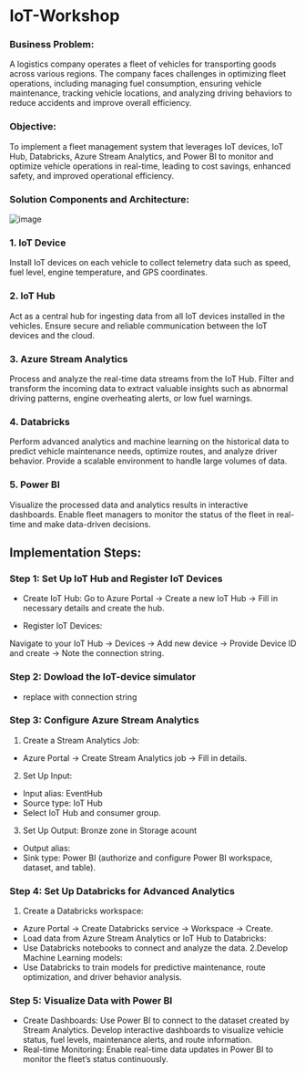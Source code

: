 # IoT-Workshop



### Business Problem:
A logistics company operates a fleet of vehicles for transporting goods across various regions. 
The company faces challenges in optimizing fleet operations, including managing fuel consumption, ensuring vehicle maintenance, tracking vehicle locations, and analyzing driving behaviors to reduce accidents and improve overall efficiency.


### Objective:
To implement a fleet management system that leverages IoT devices, IoT Hub, Databricks, Azure Stream Analytics, and Power BI to monitor and optimize vehicle operations in real-time, leading to cost savings, enhanced safety, and improved operational efficiency.


### Solution Components and Architecture:

![image](https://github.com/user-attachments/assets/a6ebf5f4-8b40-4eb9-9208-1e55233fb213)


### 1. IoT Device

Install IoT devices on each vehicle to collect telemetry data such as speed, fuel level, engine temperature, and GPS coordinates.

### 2. IoT Hub

Act as a central hub for ingesting data from all IoT devices installed in the vehicles.
Ensure secure and reliable communication between the IoT devices and the cloud.

### 3. Azure Stream Analytics

Process and analyze the real-time data streams from the IoT Hub.
Filter and transform the incoming data to extract valuable insights such as abnormal driving patterns, engine overheating alerts, or low fuel warnings.

### 4. Databricks

Perform advanced analytics and machine learning on the historical data to predict vehicle maintenance needs, optimize routes, and analyze driver behavior.
Provide a scalable environment to handle large volumes of data.

### 5. Power BI

Visualize the processed data and analytics results in interactive dashboards.
Enable fleet managers to monitor the status of the fleet in real-time and make data-driven decisions.


## Implementation Steps:

### Step 1: Set Up IoT Hub and Register IoT Devices
- Create IoT Hub:
Go to Azure Portal -> Create a new IoT Hub -> Fill in necessary details and create the hub.

- Register IoT Devices:

Navigate to your IoT Hub -> Devices -> Add new device -> Provide Device ID and create -> Note the connection string.

### Step 2: Dowload the IoT-device simulator 

- replace with connection string

### Step 3: Configure Azure Stream Analytics

1. Create a Stream Analytics Job:
- Azure Portal -> Create Stream Analytics job -> Fill in details.
2. Set Up Input:
- Input alias: EventHub
- Source type: IoT Hub
- Select IoT Hub and consumer group.
3. Set Up Output: Bronze zone in Storage acount
- Output alias: 
- Sink type: Power BI (authorize and configure Power BI workspace, dataset, and table).

### Step 4: Set Up Databricks for Advanced Analytics
1. Create a Databricks workspace:
- Azure Portal -> Create Databricks service -> Workspace -> Create.
- Load data from Azure Stream Analytics or IoT Hub to Databricks:
- Use Databricks notebooks to connect and analyze the data.
2.Develop Machine Learning models:
- Use Databricks to train models for predictive maintenance, route optimization, and driver behavior analysis.

### Step 5: Visualize Data with Power BI
- Create Dashboards:
Use Power BI to connect to the dataset created by Stream Analytics.
Develop interactive dashboards to visualize vehicle status, fuel levels, maintenance alerts, and route information.
- Real-time Monitoring:
Enable real-time data updates in Power BI to monitor the fleet’s status continuously.
